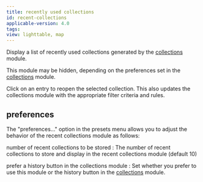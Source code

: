 ```yaml
---
title: recently used collections
id: recent-collections
applicable-version: 4.0
tags:
view: lighttable, map
---
```


Display a list of recently used collections generated by the [collections](./collections.md) module.

This module may be hidden, depending on the preferences set in the [collections](./collections.md) module.

Click on an entry to reopen the selected collection. This also updates the collections module with the appropriate filter criteria and rules.

## preferences

The "preferences..." option in the presets menu allows you to adjust the behavior of the recent collections module as follows:

number of recent collections to be stored
: The number of recent collections to store and display in the recent collections module (default 10)

prefer a history button in the collections module
: Set whether you prefer to use this module or the history button in the [collections](./collections.md) module.
